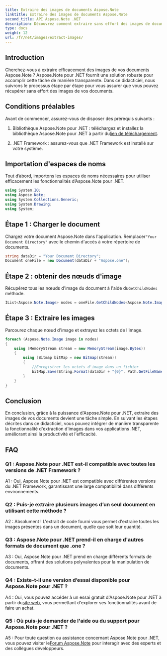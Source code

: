 ```yaml
---
title: Extraire des images de documents Aspose.Note
linktitle: Extraire des images de documents Aspose.Note
second_title: API Aspose.Note .NET
description: Découvrez comment extraire sans effort des images de documents Aspose.Note à l'aide d'Aspose.Note pour .NET. Améliorez vos capacités de manipulation de documents avec ce didacticiel complet.
type: docs
weight: 12
url: /fr/net/images/extract-images/
---
```

## Introduction

Cherchez-vous à extraire efficacement des images de vos documents Aspose.Note ? Aspose.Note pour .NET fournit une solution robuste pour accomplir cette tâche de manière transparente. Dans ce didacticiel, nous suivrons le processus étape par étape pour vous assurer que vous pouvez récupérer sans effort des images de vos documents.

## Conditions préalables

Avant de commencer, assurez-vous de disposer des prérequis suivants :

1.  Bibliothèque Aspose.Note pour .NET : téléchargez et installez la bibliothèque Aspose.Note pour .NET à partir du[lien de téléchargement](https://releases.aspose.com/note/net/).
   
2. .NET Framework : assurez-vous que .NET Framework est installé sur votre système.

## Importation d'espaces de noms

Tout d’abord, importons les espaces de noms nécessaires pour utiliser efficacement les fonctionnalités d’Aspose.Note pour .NET.

```csharp
using System.IO;
using Aspose.Note;
using System.Collections.Generic;
using System.Drawing;
using System;
```

## Étape 1 : Charger le document

 Chargez votre document Aspose.Note dans l'application. Remplacer`"Your Document Directory"` avec le chemin d'accès à votre répertoire de documents.

```csharp
string dataDir = "Your Document Directory";
Document oneFile = new Document(dataDir + "Aspose.one");
```

## Étape 2 : obtenir des nœuds d'image

 Récupérez tous les nœuds d'image du document à l'aide du`GetChildNodes` méthode.

```csharp
IList<Aspose.Note.Image> nodes = oneFile.GetChildNodes<Aspose.Note.Image>();
```

## Étape 3 : Extraire les images

Parcourez chaque nœud d'image et extrayez les octets de l'image.

```csharp
foreach (Aspose.Note.Image image in nodes)
{
    using (MemoryStream stream = new MemoryStream(image.Bytes))
    {
        using (Bitmap bitMap = new Bitmap(stream))
        {
            //Enregistrer les octets d'image dans un fichier
            bitMap.Save(String.Format(dataDir + "{0}", Path.GetFileName(image.FileName)));
        }
    }
}
```

## Conclusion

En conclusion, grâce à la puissance d'Aspose.Note pour .NET, extraire des images de vos documents devient une tâche simple. En suivant les étapes décrites dans ce didacticiel, vous pouvez intégrer de manière transparente la fonctionnalité d'extraction d'images dans vos applications .NET, améliorant ainsi la productivité et l'efficacité.

## FAQ

### Q1 : Aspose.Note pour .NET est-il compatible avec toutes les versions de .NET Framework ?

A1 : Oui, Aspose.Note pour .NET est compatible avec différentes versions du .NET Framework, garantissant une large compatibilité dans différents environnements.

### Q2 : Puis-je extraire plusieurs images d’un seul document en utilisant cette méthode ?

A2 : Absolument ! L'extrait de code fourni vous permet d'extraire toutes les images présentes dans un document, quelle que soit leur quantité.

### Q3 : Aspose.Note pour .NET prend-il en charge d'autres formats de document que .one ?

A3 : Oui, Aspose.Note pour .NET prend en charge différents formats de documents, offrant des solutions polyvalentes pour la manipulation de documents.

### Q4 : Existe-t-il une version d’essai disponible pour Aspose.Note pour .NET ?

 A4 : Oui, vous pouvez accéder à un essai gratuit d'Aspose.Note pour .NET à partir du[site web](https://releases.aspose.com/), vous permettant d'explorer ses fonctionnalités avant de faire un achat.

### Q5 : Où puis-je demander de l'aide ou du support pour Aspose.Note pour .NET ?

 A5 : Pour toute question ou assistance concernant Aspose.Note pour .NET, vous pouvez visiter le[Forum Aspose.Note](https://forum.aspose.com/c/note/28) pour interagir avec des experts et des collègues développeurs.